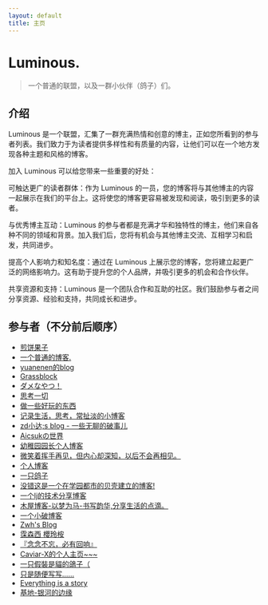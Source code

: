 ```yaml
---
layout: default
title: 主页
---
```


# Luminous.
> 一个普通的联盟，以及一群小伙伴（鸽子）们。
## 介绍
Luminous 是一个联盟，汇集了一群充满热情和创意的博主，正如您所看到的参与者列表。我们致力于为读者提供多样性和有质量的内容，让他们可以在一个地方发现各种主题和风格的博客。 

加入 Luminous 可以给您带来一些重要的好处：

可触达更广的读者群体：作为 Luminous 的一员，您的博客将与其他博主的内容一起展示在我们的平台上。这将使您的博客更容易被发现和阅读，吸引到更多的读者。

与优秀博主互动：Luminous 的参与者都是充满才华和独特性的博主，他们来自各种不同的领域和背景。加入我们后，您将有机会与其他博主交流、互相学习和启发，共同进步。

提高个人影响力和知名度：通过在 Luminous 上展示您的博客，您将建立起更广泛的网络影响力。这有助于提升您的个人品牌，并吸引更多的机会和合作伙伴。

共享资源和支持：Luminous 是一个团队合作和互助的社区。我们鼓励参与者之间分享资源、经验和支持，共同成长和进步。
## 参与者（不分前后顺序）
- [煎饼果子](https://blog.moej.cn/)
- [一个普通的博客.](https://dreamo.ink/)
- [yuanenen的blog](https://blog.xyst.top/)
- [Grassblock](https://imgb.space/)
- [ダメなやつ！](https://omoi.cc/)
- [思考一切](https://imrt.top/)
- [做一些好玩的东西](https://acg19.top/)
- [记录生活，思考，常扯淡的小博客](https://laffitto.xyz/)
- [zd小达;s blog - 一些无聊的破事儿](https://blog.zhangda.xyz/)
- [Aicsukの世界](https://www.aicsuk.com/)
- [幼稚园园长个人博客](https://yzyyz.top/)
- [微笑着挥手再见，但内心却深知，以后不会再相见。](https://www.onyi.net/)
- [个人博客](https://www.raycns.com/)
- [一只鸽子](https://jht3.top:8003/)
- [没错这是一个在学园都市的贝壳建立的博客!](https://c-dreamer.top/)
- [一个lj的技术分享博客](https://www.ytc233.top/)
- [木屋博客-以梦为马-书写韵华,分享生活的点滴。](https://www.mwbo.com/)
- [一个小破博客](https://iktao.cn/)
- [Zwh's Blog](https://zwh.moe/)
- [霂森西 櫻玲桉](https://dlizi.com/)
- [『念念不忘，必有回响』](https://nekox.cn/)
- [Caviar-X的个人主页\~~~](https://caviar-x.top/)
- [一只假裝是貓的鴿子（](https://blog.nekohuan.cyou/)
- [只是随便写写......](https://blog.lijiakaijun.cyou/)
- [Everything is a story](https://7ity.codes/)
- [基地-银河的边缘](https://sci-fic.xyz/)

